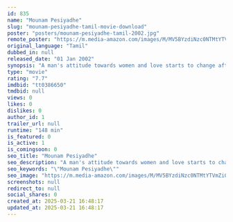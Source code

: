 ```yaml
---
id: 835
name: "Mounam Pesiyadhe"
slug: "mounam-pesiyadhe-tamil-movie-download"
poster: "posters/mounam-pesiyadhe-tamil-2002.jpg"
remote_poster: "https://m.media-amazon.com/images/M/MV5BYzdiNzc0NTMtYTVmZi00YjkzLTg4ZTItNDJhMTU4MjUwNmNiXkEyXkFqcGc@._V1_SX300.jpg"
original_language: "Tamil"
dubbed_in: null
released_date: "01 Jan 2002"
synopsis: "A man's attitude towards women and love starts to change after he develops feelings for a woman."
type: "movie"
rating: "7.7"
imdbid: "tt0386650"
tmdbid: null
views: 0
likes: 0
dislikes: 0
author_id: 1
trailer_url: null
runtime: "148 min"
is_featured: 0
is_active: 1
is_comingsoon: 0
seo_title: "Mounam Pesiyadhe"
seo_description: "A man's attitude towards women and love starts to change after he develops feelings for a woman."
seo_keywords: "\"Mounam Pesiyadhe\""
seo_image: "https://m.media-amazon.com/images/M/MV5BYzdiNzc0NTMtYTVmZi00YjkzLTg4ZTItNDJhMTU4MjUwNmNiXkEyXkFqcGc@._V1_SX300.jpg"
screenshots: null
redirect_to: null
social_shares: 0
created_at: 2025-03-21 16:48:17
updated_at: 2025-03-21 16:48:17
---
```


